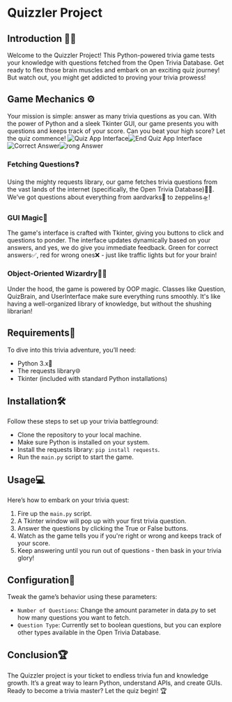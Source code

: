 # Quizzler Project

## Introduction 🧠💪
Welcome to the Quizzler Project! This Python-powered trivia game tests your knowledge with questions fetched from the Open Trivia Database. Get ready to flex those brain muscles and embark on an exciting quiz journey! But watch out, you might get addicted to proving your trivia prowess!

## Game Mechanics ⚙️
Your mission is simple: answer as many trivia questions as you can. With the power of Python and a sleek Tkinter GUI, our game presents you with questions and keeps track of your score. Can you beat your high score? Let the quiz commence!
![Quiz App Interface](images/screenshots/question.png)![End Quiz App Interface ](images/screenshots/end.png)
![Correct Answer](images/screenshots/right.png)![rong Answer](images/screenshots/wrong.png)

### Fetching Questions❓
Using the mighty requests library, our game fetches trivia questions from the vast lands of the internet (specifically, the Open Trivia Database)📂💾. We’ve got questions about everything from aardvarks🐽 to zeppelins🛸!

### GUI Magic🔮 
The game's interface is crafted with Tkinter, giving you buttons to click and questions to ponder. The interface updates dynamically based on your answers, and yes, we do give you immediate feedback. Green for correct answers✅, red for wrong ones❌ - just like traffic lights but for your brain!

### Object-Oriented Wizardry🧙‍♂️
Under the hood, the game is powered by OOP magic. Classes like Question, QuizBrain, and UserInterface make sure everything runs smoothly. It's like having a well-organized library of knowledge, but without the shushing librarian!

## Requirements📝
To dive into this trivia adventure, you’ll need:

- Python 3.x🐍
- The requests library🌐
- Tkinter (included with standard Python installations)

## Installation🛠️
Follow these steps to set up your trivia battleground:

- Clone the repository to your local machine.
- Make sure Python is installed on your system.
- Install the requests library: `pip install requests`.
- Run the `main.py` script to start the game.

## Usage💻
Here’s how to embark on your trivia quest:

1. Fire up the `main.py` script.
2. A Tkinter window will pop up with your first trivia question.
3. Answer the questions by clicking the True or False buttons.
4. Watch as the game tells you if you're right or wrong and keeps track of your score.
5. Keep answering until you run out of questions - then bask in your trivia glory!

## Configuration🔌
Tweak the game’s behavior using these parameters:
- `Number of Questions`: Change the amount parameter in data.py to set how many questions you want to fetch.
- `Question Type`: Currently set to boolean questions, but you can explore other types available in the Open Trivia Database.

## Conclusion🏆
The Quizzler project is your ticket to endless trivia fun and knowledge growth. It’s a great way to learn Python, understand APIs, and create GUIs. Ready to become a trivia master? Let the quiz begin! 🏆


